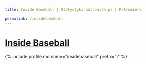 ```yaml
---
title: Inside Baseball | Statystyki patronite.pl | Patromierz

permalink: /insidebaseball
---
```


# [Inside Baseball](https://patronite.pl/insidebaseball)

{% include profile.md name="insidebaseball" prefix="i" %}
